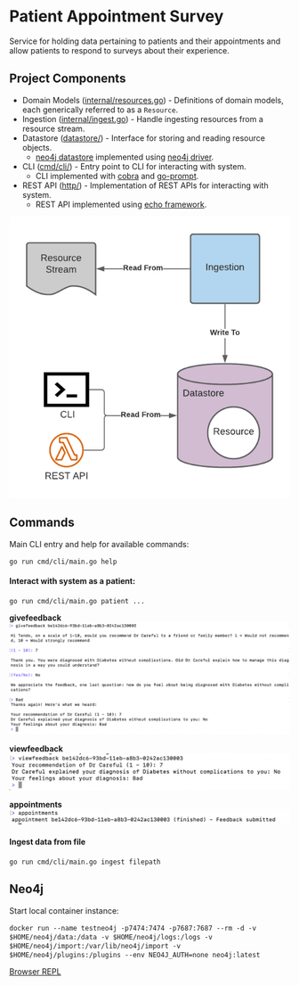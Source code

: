 # Patient Appointment Survey

Service for holding data pertaining to patients and their appointments 
and allow patients to respond to surveys about their experience.

## Project Components

* Domain Models ([internal/resources.go](internal/resources.go)) - Definitions of domain models, each generically referred to as a `Resource`.
* Ingestion ([internal/ingest.go](internal/ingest.go)) - Handle ingesting resources from a resource stream.
* Datastore ([datastore/](datastore/)) - Interface for storing and reading resource objects.
  * [neo4j datastore](datastore/neo4j/neo4j.go) implemented using [neo4j driver](https://github.com/neo4j/neo4j-go-driver).
* CLI ([cmd/cli/](cmd/cli/)) - Entry point to CLI for interacting with system.
  * CLI implemented with [cobra](https://github.com/spf13/cobra) and [go-prompt](https://github.com/c-bata/go-prompt).
* REST API ([http/](http/)) - Implementation of REST APIs for interacting with system.
  * REST API implemented using [echo framework](https://github.com/labstack/echo).

![components](doc/images/components.png)

## Commands

Main CLI entry and help for available commands:
```shell
go run cmd/cli/main.go help
```

#### Interact with system as a patient:
```shell
go run cmd/cli/main.go patient ...
```

**givefeedback**
![givefeedback](doc/images/givefeedback.png)

**viewfeedback**
![viewfeedback](doc/images/viewfeedback.png)

**appointments**
![appointments](doc/images/appointments.png)

#### Ingest data from file
```shell
go run cmd/cli/main.go ingest filepath
```

## Neo4j

Start local container instance:
```
docker run --name testneo4j -p7474:7474 -p7687:7687 --rm -d -v $HOME/neo4j/data:/data -v $HOME/neo4j/logs:/logs -v $HOME/neo4j/import:/var/lib/neo4j/import -v $HOME/neo4j/plugins:/plugins --env NEO4J_AUTH=none neo4j:latest
```

[Browser REPL](http://localhost:7474/browser/)
